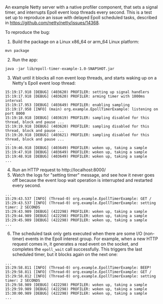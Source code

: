 An example Netty server with a native profiler component, that sets a signal timer, and interrupts Epoll event loop threads every second. This is a test set up to reproduce an issue with delayed Epoll scheduled tasks, described in https://github.com/netty/netty/issues/14368.

To reproduce the bug:

1. Build the package on a Linux x86\_64 or arm\_64 Linux platform:
```
mvn package
```
2. Run the app:
```
java -jar lib/epoll-timer-example-1.0-SNAPSHOT.jar
```
3. Wait until it blocks all non event loop threads, and starts waking up on a Netty's Epoll event loop thread:
```
15:19:17.918 [DEBUG] (403620) PROFILER: setting up signal handlers
15:19:17.918 [DEBUG] (403620) PROFILER: arming timer with 1000ms interval
15:19:17.953 [DEBUG] (403649) PROFILER: enabling sampling
15:19:17.958 [INFO] (main) org.example.EpollTimerExample: listening on port 8000
15:19:18.918 [DEBUG] (403619) PROFILER: sampling disabled for this thread, block and pause ...
15:19:19.918 [DEBUG] (403620) PROFILER: sampling disabled for this thread, block and pause ...
15:19:20.918 [DEBUG] (403621) PROFILER: sampling disabled for this thread, block and pause ...
...
15:19:46.918 [DEBUG] (403649) PROFILER: woken up, taking a sample
15:19:47.918 [DEBUG] (403649) PROFILER: woken up, taking a sample
15:19:48.918 [DEBUG] (403649) PROFILER: woken up, taking a sample
...
```
4. Run an HTTP request to http://localhost:8000/
5. Watch the logs for "setting timer" message, and see how it never goes off because the event loop wait operation is interrupted and restarted every second.
```
...
15:29:43.537 [INFO] (Thread-0) org.example.EpollTimerExample: GET /
15:29:43.537 [INFO] (Thread-0) org.example.EpollTimerExample: setting timer: 2 SECONDS
15:29:43.989 [DEBUG] (422298) PROFILER: woken up, taking a sample
15:29:44.989 [DEBUG] (422298) PROFILER: woken up, taking a sample
15:29:45.989 [DEBUG] (422298) PROFILER: woken up, taking a sample
...
```
6. The scheduled task only gets executed when there are some I/O (non-timer) events in the Epoll interest group. For example, when a new HTTP request comes in, it generates a read event on the socket, and completes the `epoll_wait` call successfully. This triggers the last scheduled timer, but it blocks again on the next one:
```
...
15:29:58.811 [INFO] (Thread-0) org.example.EpollTimerExample: BEEP!
15:29:58.811 [INFO] (Thread-0) org.example.EpollTimerExample: GET /
15:29:58.812 [INFO] (Thread-0) org.example.EpollTimerExample: setting timer: 2 SECONDS
15:29:58.989 [DEBUG] (422298) PROFILER: woken up, taking a sample
15:29:59.989 [DEBUG] (422298) PROFILER: woken up, taking a sample
15:30:00.989 [DEBUG] (422298) PROFILER: woken up, taking a sample
...
```

